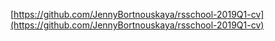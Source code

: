 [https://github.com/JennyBortnouskaya/rsschool-2019Q1-cv](https://github.com/JennyBortnouskaya/rsschool-2019Q1-cv)

